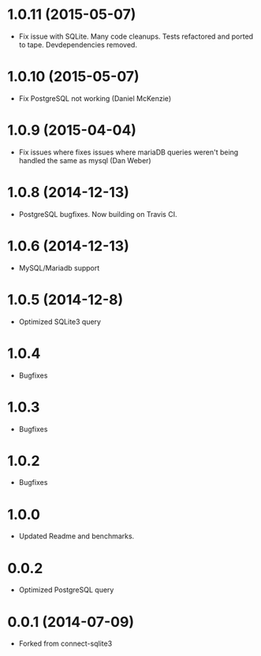 1.0.11 (2015-05-07)
==================
* Fix issue with SQLite. Many code cleanups. Tests refactored and ported to tape. Devdependencies removed. 

1.0.10 (2015-05-07)
==================
* Fix PostgreSQL not working (Daniel McKenzie)

1.0.9 (2015-04-04)
==================
* Fix issues where fixes issues where mariaDB queries weren't being handled the same as mysql (Dan Weber)

1.0.8 (2014-12-13)
==================

* PostgreSQL bugfixes. Now building on Travis CI.

1.0.6 (2014-12-13)
==================

* MySQL/Mariadb support

1.0.5 (2014-12-8)
==================

* Optimized SQLite3 query


1.0.4
==================
* Bugfixes


1.0.3
==================
* Bugfixes


1.0.2
==================
* Bugfixes


1.0.0
==================

* Updated Readme and benchmarks.


0.0.2
==================

* Optimized PostgreSQL query


0.0.1 (2014-07-09)
==================

  * Forked from connect-sqlite3
